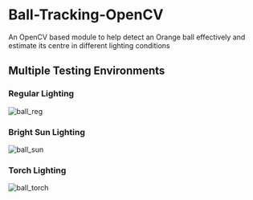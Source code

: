 # Ball-Tracking-OpenCV
An OpenCV based module to help detect an Orange ball effectively and estimate its centre in different lighting conditions

<h2> Multiple Testing Environments</h2>
<h3> Regular Lighting </h3>

![ball_reg](https://user-images.githubusercontent.com/75236655/182962915-9b843b92-577c-438a-aced-448943f70869.gif)

<h3> Bright Sun Lighting </h3>

![ball_sun](https://user-images.githubusercontent.com/75236655/182963145-bea2a7fc-71d2-4f72-9a6f-c54b96d129a6.gif)

<h3> Torch Lighting </h3>

![ball_torch](https://user-images.githubusercontent.com/75236655/182963338-5a39eb1c-d3fc-435d-a98e-310910b1dd4f.gif)
